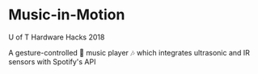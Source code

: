# Music-in-Motion
U of T Hardware Hacks 2018 

A gesture-controlled 👋 music player 🎶 which integrates ultrasonic and IR sensors with Spotify's API

